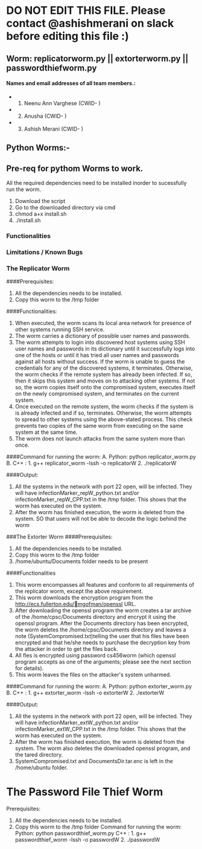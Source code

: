 # DO NOT EDIT THIS FILE. Please contact @ashishmerani on slack before editing this file :)


## Worm: replicatorworm.py  ||  extorterworm.py  ||  passwordthiefworm.py



#### Names and email addresses of all team members.:

- 1) Neenu Ann Varghese (CWID- )
- 2) Anusha (CWID- )
- 3) Ashish Merani (CWID- )

## Python Worms:-
## Pre-req for pythom Worms to work.
All the required dependencies need to be installed inorder to sucessfully run the worm.
1. Download the script
2. Go to the downloaded directory via cmd
3. chmod a+x install.sh
4. ./install.sh

 ### Functionalities



 ### Limitations / Known Bugs




### The Replicator Worm 
####Prerequisites: 
1. All the dependencies needs to be installed.
2. Copy this worm to the /tmp folder

####Functionalities:
1. When executed, the worm scans its local area network for presence of other systems running SSH service.
2. The worm carries a dictionary of possible user names and passwords. 
3. The worm attempts to login into discovered host systems using SSH user names and passwords in its dictionary until it successfully logs into one of the hosts or until it has tried all user names and passwords against all hosts without success. If the worm is unable to guess the credentials for any of the discovered systems, it terminates. Otherwise, the worm checks if the remote system has already been infected. If so, then it skips this system and moves on to attacking other systems. If not so, the worm copies itself onto the compromised system, executes itself on the newly compromised system, and terminates on the current system.
4. Once executed on the remote system, the worm checks if the system is is already infected and if so, terminates. Otherwise, the worm attempts to spread to other systems using the above-stated process. This check prevents two copies of the same worm from executing on the same system at the same time.
5. The worm does not launch attacks from the same system more than once.

####Command for running the worm: 
A. Python: python replicator_worm.py 
B. C++ : 1. g++ replicator_worm -lssh -o replicatorW
         2. ./replicatorW

####Output:
1. All the systems in the network with port 22 open, will be infected. They will have infectionMarker_repW_python.txt and/or infectionMarker_repW_CPP.txt in the /tmp folder. This shows that the worm has executed on the system. 
2. After the worm has finished execution, the worm is deleted from the system. SO that users will not be able to decode the logic behind the worm

###The Extorter Worm
####Prerequisites: 
1. All the dependencies needs to be installed.
2. Copy this worm to the /tmp folder
3. /home/ubuntu/Documents folder needs to be present

####Functionalities
1. This worm encompasses all features and conform to all requirements of the replicator worm, except the above requirement.
2. This worm downloads the encryption program from the http://ecs.fullerton.edu/mgofman/openssl URL.
3. After downloading the openssl program the worm creates a tar archive of the /home/cpsc/Documents directory and encrypt it using the openssl program. After the Documents directory has been encrypted, the worm deletes the /home/cpsc/Documents directory and leaves a note (SystemCompromised.txt)telling the user that his files have been encrypted and that he/she needs to purchase the decryption key from the attacker in order to get the files back.
4. All fles is encrypted using password cs456worm (which openssl program accepts as one of the arguments; please see the next section for details).
6. This worm leaves the files on the attacker's system unharmed.

####Command for running the worm: 
A. Python: python extorter_worm.py 
B. C++ : 1. g++ extorter_worm -lssh -o extorterW
         2. ./extorterW
 
####Output:
1. All the systems in the network with port 22 open, will be infected. They will have infectionMarker_extW_python.txt and/or infectionMarker_extW_CPP.txt in the /tmp folder. This shows that the worm has executed on the system. 
2. After the worm has finished execution, the worm is deleted from the system. The worm also deletes the downloaded openssl program, and the tared directory.
3. SystemCompromised.txt and DocumentsDir.tar.enc is left in the /home/ubuntu folder.
 
# The Password File Thief Worm 
Prerequisites: 
1. All the dependencies needs to be installed.
2. Copy this worm to the /tmp folder
Command for running the worm: 
Python: python passwordthief_worm.py 
C++ : 1. g++ passwordthief_worm -lssh -o passwordW
      2. ./passwordW



